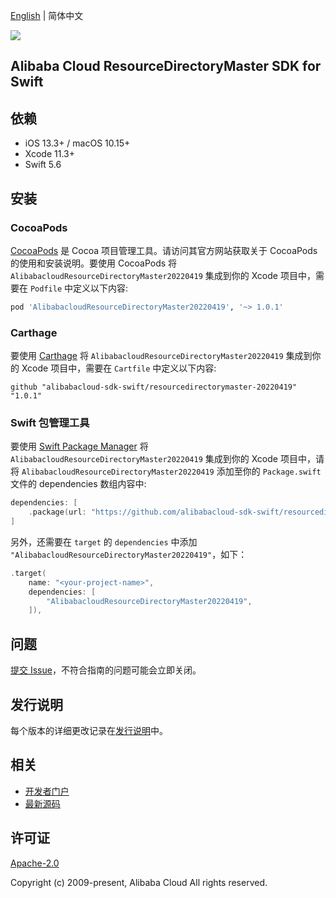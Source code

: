 [English](README.md) | 简体中文

![](https://aliyunsdk-pages.alicdn.com/icons/AlibabaCloud.svg)

## Alibaba Cloud ResourceDirectoryMaster SDK for Swift

## 依赖

- iOS 13.3+ / macOS 10.15+
- Xcode 11.3+
- Swift 5.6

## 安装

### CocoaPods

[CocoaPods](https://cocoapods.org) 是 Cocoa 项目管理工具。请访问其官方网站获取关于 CocoaPods 的使用和安装说明。要使用 CocoaPods 将 `AlibabacloudResourceDirectoryMaster20220419` 集成到你的 Xcode 项目中，需要在 `Podfile` 中定义以下内容:

```ruby
pod 'AlibabacloudResourceDirectoryMaster20220419', '~> 1.0.1'
```

### Carthage

要使用 [Carthage](https://github.com/Carthage/Carthage) 将 `AlibabacloudResourceDirectoryMaster20220419` 集成到你的 Xcode 项目中，需要在 `Cartfile` 中定义以下内容:

```ogdl
github "alibabacloud-sdk-swift/resourcedirectorymaster-20220419" "1.0.1"
```

### Swift 包管理工具

要使用 [Swift Package Manager](https://swift.org/package-manager/) 将 `AlibabacloudResourceDirectoryMaster20220419` 集成到你的 Xcode 项目中，请将 `AlibabacloudResourceDirectoryMaster20220419` 添加至你的 `Package.swift` 文件的 dependencies 数组内容中:

```swift
dependencies: [
    .package(url: "https://github.com/alibabacloud-sdk-swift/resourcedirectorymaster-20220419.git", from: "1.0.1")
]
```

另外，还需要在 `target` 的 `dependencies` 中添加 `"AlibabacloudResourceDirectoryMaster20220419"`，如下：

```swift
.target(
    name: "<your-project-name>",
    dependencies: [
        "AlibabacloudResourceDirectoryMaster20220419",
    ]),
```

## 问题

[提交 Issue](https://github.com/alibabacloud-sdk-swift/resourcedirectorymaster-20220419/issues/new)，不符合指南的问题可能会立即关闭。

## 发行说明

每个版本的详细更改记录在[发行说明](./ChangeLog.txt)中。

## 相关

* [开发者门户](https://next.api.aliyun.com/home)
* [最新源码](https://github.com/alibabacloud-sdk-swift/resourcedirectorymaster-20220419)

## 许可证

[Apache-2.0](http://www.apache.org/licenses/LICENSE-2.0)

Copyright (c) 2009-present, Alibaba Cloud All rights reserved.
